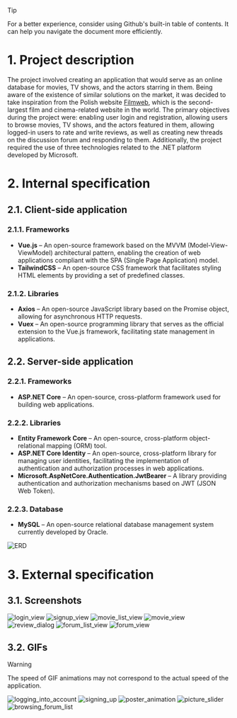 > [!TIP]
> For a better experience, consider using Github's built-in table of contents. It can help you navigate the document more efficiently.

# 1. Project description  
The project involved creating an application that would serve as an online database for movies, TV shows, and the actors starring in them. Being aware of the existence of similar solutions on the market, it was decided to take inspiration from the Polish website [Filmweb](https://www.filmweb.pl/), which is the second-largest film and cinema-related website in the world. The primary objectives during the project were: enabling user login and registration, allowing users to browse movies, TV shows, and the actors featured in them, allowing logged-in users to rate and write reviews, as well as creating new threads on the discussion forum and responding to them. Additionally, the project required the use of three technologies related to the .NET platform developed by Microsoft.

# 2. Internal specification

## 2.1. Client-side application

### 2.1.1. Frameworks
- **Vue.js** – An open-source framework based on the MVVM (Model-View-ViewModel) architectural pattern, enabling the creation of web applications compliant with the SPA (Single Page Application) model.
- **TailwindCSS** – An open-source CSS framework that facilitates styling HTML elements by providing a set of predefined classes.

### 2.1.2. Libraries
- **Axios** – An open-source JavaScript library based on the Promise object, allowing for asynchronous HTTP requests.
- **Vuex** – An open-source programming library that serves as the official extension to the Vue.js framework, facilitating state management in applications.

## 2.2. Server-side application

### 2.2.1. Frameworks
- **ASP.NET Core** – An open-source, cross-platform framework used for building web applications.

### 2.2.2. Libraries
- **Entity Framework Core** – An open-source, cross-platform object-relational mapping (ORM) tool.
- **ASP.NET Core Identity** – An open-source, cross-platform library for managing user identities, facilitating the implementation of authentication and authorization processes in web applications.
- **Microsoft.AspNetCore.Authentication.JwtBearer** – A library providing authentication and authorization mechanisms based on JWT (JSON Web Token).

### 2.2.3. Database
- **MySQL** – An open-source relational database management system currently developed by Oracle.

![ERD](https://github.com/user-attachments/assets/c54c751f-f7f5-4a92-b46b-422aea4db957)

# 3. External specification

## 3.1. Screenshots
![login_view](https://github.com/user-attachments/assets/638d9ea5-51d8-40cd-9a00-d00fb6fb3b50)
![signup_view](https://github.com/user-attachments/assets/466042fd-63c4-40d0-971e-f4ce5c696a30)
![movie_list_view](https://github.com/user-attachments/assets/c39720eb-8f6a-4cc8-a420-f36ec7d49fbf)
![movie_view](https://github.com/user-attachments/assets/60bb70ae-90f0-4753-b81b-78b6a6cd48cf)
![review_dialog](https://github.com/user-attachments/assets/24322b99-58e5-42d4-a531-45098846b341)
![forum_list_view](https://github.com/user-attachments/assets/f6654569-e22b-4db0-ac4a-d7c3f13c4614)
![forum_view](https://github.com/user-attachments/assets/d68c4318-ede0-427d-a815-7a038181204d)

## 3.2. GIFs
> [!WARNING]
> The speed of GIF animations may not correspond to the actual speed of the application.

![logging_into_account](https://github.com/user-attachments/assets/05d94535-0c15-4baf-aa4e-3f316244f65e)
![signing_up](https://github.com/user-attachments/assets/ca34fd48-4b8c-4f11-94b0-a872b458cb51)
![poster_animation](https://github.com/user-attachments/assets/58adb7c7-3785-4ea2-8257-9053c11a5810)
![picture_slider](https://github.com/user-attachments/assets/d8408c6d-6c73-4526-a4b8-6d8038e89754)
![browsing_forum_list](https://github.com/user-attachments/assets/99bfd8ee-fa9d-4fe2-9781-1172797e564c)
